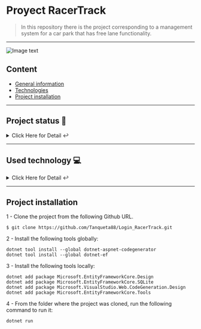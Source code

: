 # Proyect RacerTrack
>  In this repository there is the project corresponding to a management system for a car park that has free lane functionality.
---


![Image text](https://i0.wp.com/www.revistaracingcar.com/wp-content/uploads/2015/10/TC-2000-FOTO-PRESENTACION.jpg)

## Content
* [General information](#introduccion)
* [Technologies](#technologies)
* [Project installation](#installation)
---


<a name="introduccion"></a> 


## Project status 🚧 
<details>
    <summary>Click Here for Detail ↩️</summary>
    <br>
   <p align="justify">The project is currently in development. Although the main management functionalities of Drivers, Tracks, Garages, Vehicles and authentication are already ready, along with the main functionality which is the free track calculator, with respect to security, in the short term an ABM will be developed that will allow the creation of different roles to enter the system and restrict functionalities based on these🔨 </p>
   </details>
   <hr>


 <a name="preguntas"></a> 
<a name="technologies"></a> 
   ## Used technology  💻 
   
<details>
    <summary>Click Here for Detail ↩️</summary>
    <br>
   <p>Used technology:</p>
<ul>
    <li>CSS: <a href="https://lenguajecss.com/css/">Link to the official language documentation</a></li>
  <li>HTML5: <a href="https://lenguajehtml.com/html/">Link to the official language documentation</a></li>
    <li>C#: <a href="https://docs.microsoft.com/en-us/dotnet/csharp/">Link to the official language documentation</a></li>
  <li>VS Code: <a href="https://code.visualstudio.com/">Link to the official page</a></li>
  <li>Bootstrap: <a href="https://getbootstrap.com/docs/">ELink to the official page</a></li>
  <li>Razor Pages: <a href="https://docs.microsoft.com/en-us/aspnet/core/razor-pages/?view=aspnetcore-5.0">Link to the official page</a></li>
</ul>

   </details>
   <hr>

<a name="installation"></a>    
## Project installation
1 - Clone the project from the following Github URL. 
```
$ git clone https://github.com/Tanqueta88/Login_RacerTrack.git

```
2 - Install the following tools globally:
```
dotnet tool install --global dotnet-aspnet-codegenerator
dotnet tool install --global dotnet-ef

```
3 - Install the following tools locally:
```
dotnet add package Microsoft.EntityFrameworkCore.Design
dotnet add package Microsoft.EntityFrameworkCore.SQLite
dotnet add package Microsoft.VisualStudio.Web.CodeGeneration.Design
dotnet add package Microsoft.EntityFrameworkCore.Tools

```
4 - From the folder where the project was cloned, run the following command to run it:
```
dotnet run

```
